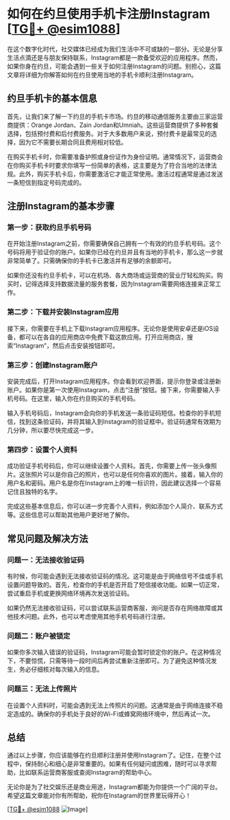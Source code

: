 # 如何在约旦使用手机卡注册Instagram [[TG💪+ @esim1088](https://t.me/s/esim1088)]

在这个数字化时代，社交媒体已经成为我们生活中不可或缺的一部分。无论是分享生活点滴还是与朋友保持联系，Instagram都是一款备受欢迎的应用程序。然而，如果你身在约旦，可能会遇到一些关于如何注册Instagram的问题。别担心，这篇文章将详细为你解答如何在约旦使用当地的手机卡顺利注册Instagram。

## 约旦手机卡的基本信息

首先，让我们来了解一下约旦的手机卡市场。约旦的移动通信服务主要由三家运营商提供：Orange Jordan、Zain Jordan和Umniah。这些运营商提供了多种套餐选择，包括预付费和后付费服务。对于大多数用户来说，预付费卡是最常见的选择，因为它不需要长期合同且费用相对较低。

在购买手机卡时，你需要准备护照或身份证作为身份证明。通常情况下，运营商会在你购买手机卡时要求你填写一份简单的表格，这主要是为了符合当地的法律法规。此外，购买手机卡后，你需要激活它才能正常使用。激活过程通常是通过发送一条短信到指定号码完成的。

## 注册Instagram的基本步骤

### 第一步：获取约旦手机号码

在开始注册Instagram之前，你需要确保自己拥有一个有效的约旦手机号码。这个号码将用于验证你的账户。如果你已经在约旦并且有当地的手机卡，那么这一步就非常简单了。只需确保你的手机卡已激活并有足够的余额即可。

如果你还没有约旦手机卡，可以在机场、各大商场或运营商的营业厅轻松购买。购买时，记得选择支持数据流量的服务套餐，因为Instagram需要网络连接来正常工作。

### 第二步：下载并安装Instagram应用

接下来，你需要在手机上下载Instagram应用程序。无论你是使用安卓还是iOS设备，都可以在各自的应用商店中免费下载这款应用。打开应用商店，搜索“Instagram”，然后点击安装按钮即可。

### 第三步：创建Instagram账户

安装完成后，打开Instagram应用程序。你会看到欢迎界面，提示你登录或注册新账户。如果你是第一次使用Instagram，点击“注册”按钮。接下来，你需要输入手机号码。在这里，输入你在约旦购买的手机号码。

输入手机号码后，Instagram会向你的手机发送一条验证码短信。检查你的手机短信，找到这条验证码，并将其输入到Instagram的验证框中。验证码通常有效期为几分钟，所以要尽快完成这一步。

### 第四步：设置个人资料

成功验证手机号码后，你可以继续设置个人资料。首先，你需要上传一张头像照片。这张照片可以是你自己的照片，也可以是任何你喜欢的图片。接着，输入你的用户名和密码。用户名是你在Instagram上的唯一标识符，因此建议选择一个容易记住且独特的名字。

完成这些基本信息后，你可以进一步完善个人资料，例如添加个人简介、联系方式等。这些信息可以帮助其他用户更好地了解你。

## 常见问题及解决方法

### 问题一：无法接收验证码

有时候，你可能会遇到无法接收验证码的情况。这可能是由于网络信号不佳或手机设置问题导致的。首先，检查你的手机是否开启了短信接收功能。如果一切正常，尝试重启手机或更换网络环境再次发送验证码。

如果仍然无法接收验证码，可以尝试联系运营商客服，询问是否存在网络故障或其他技术问题。此外，也可以考虑使用其他手机号码进行注册。

### 问题二：账户被锁定

如果你多次输入错误的验证码，Instagram可能会暂时锁定你的账户。在这种情况下，不要惊慌，只需等待一段时间后再尝试重新注册即可。为了避免这种情况发生，务必仔细核对每次输入的信息。

### 问题三：无法上传照片

在设置个人资料时，可能会遇到无法上传照片的问题。这通常是由于网络连接不稳定造成的。确保你的手机处于良好的Wi-Fi或蜂窝网络环境中，然后再试一次。

## 总结

通过以上步骤，你应该能够在约旦顺利注册并使用Instagram了。记住，在整个过程中，保持耐心和细心是非常重要的。如果有任何疑问或困难，随时可以寻求帮助，比如联系运营商客服或查阅Instagram的帮助中心。

无论你是为了社交娱乐还是商业用途，Instagram都能为你提供一个广阔的平台。希望这篇文章能对你有所帮助，祝你在Instagram的世界里玩得开心！

[[TG💪+ @esim1088](https://t.me/s/esim1088) ![Image](https://i.postimg.cc/4NQfJmqS/Snipaste-2025-05-13-00-14-12.png)]